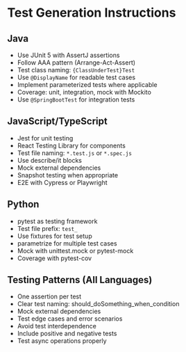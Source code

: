 # Test Generation Instructions

## Java

- Use JUnit 5 with AssertJ assertions
- Follow AAA pattern (Arrange-Act-Assert)
- Test class naming: `{ClassUnderTest}Test`
- Use `@DisplayName` for readable test cases
- Implement parameterized tests where applicable
- Coverage: unit, integration, mock with Mockito
- Use `@SpringBootTest` for integration tests

## JavaScript/TypeScript

- Jest for unit testing
- React Testing Library for components
- Test file naming: `*.test.js` or `*.spec.js`
- Use describe/it blocks
- Mock external dependencies
- Snapshot testing when appropriate
- E2E with Cypress or Playwright

## Python

- pytest as testing framework
- Test file prefix: `test_`
- Use fixtures for test setup
- parametrize for multiple test cases
- Mock with unittest.mock or pytest-mock
- Coverage with pytest-cov

## Testing Patterns (All Languages)

- One assertion per test
- Clear test naming: should_doSomething_when_condition
- Mock external dependencies
- Test edge cases and error scenarios
- Avoid test interdependence
- Include positive and negative tests
- Test async operations properly

